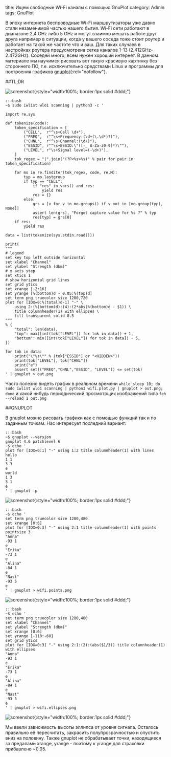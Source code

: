 title: Ищем свободные Wi-Fi каналы с помощью GnuPlot
category: Admin
tags: GnuPlot

В эпоху интернета беспроводные Wi-Fi маршрутизаторы уже давно стали незаменимой частью нашего бытия. Wi-Fi сети работают в диапазоне 2,4 GHz либо 5 GHz и могут взаимно мешать работе друг друга например в ситуации, когда у вашего соседа тоже стоит роутер и работает на такой же частоте что и ваш. Для таких случаев в настройках роутера предусмотрена сетка каналов 1-13 (2.412GHz-2.472GHz). Соседей много, всем нужен хороший интернет. В данном материале мы научимся рисовать вот такую красивую картинку без стороннего ПО, т.е. исключительно средствами Linux и программы для построения графиков [gnuplot](http://www.gnuplot.info/){:rel="nofollow"}.

##TL;DR

![screenshot]({attach}shot.png){:style="width:100%; border:1px solid #ddd;"}


    :::bash
    ~$ sudo iwlist wlo1 scanning | python3 -c '

    import re,sys

    def tokenize(code):
        token_specification = [
            ("CELL",  r"^\s+Cell \d+"),
            ("FREQ",  r"^\s+Frequency:(\d+(\.\d*)?)"),
            ("CHNL",  r"^\s+Channel:(\d+)"),
            ("ESSID", r"^\s+ESSID:\"([-_ A-Za-z0-9]*)\""),
            ("LEVEL", r"\s+Signal level=(-\d+)"),
        ]
        tok_regex = "|".join("(?P<%s>%s)" % pair for pair in token_specification)

        for mo in re.finditer(tok_regex, code, re.M):
            typ = mo.lastgroup
            if typ == "CELL":
                if "res" in vars() and res:
                    yield res
                res = {}
            else:
                grs = [v for v in mo.groups() if v not in [mo.group(typ), None]]
                assert len(grs), "Forgot capture value for %s ?" % typ
                res[typ] = grs[0]
        if res:
            yield res

    data = list(tokenize(sys.stdin.read()))

    print(
    """
    # legend
    set key top left outside horizontal
    set xlabel "Channel"
    set ylabel "Strength (dbm)"
    # x axis step
    set xtics 1
    # show horizontal grid lines 
    set grid ytics
    set xrange [-2:16]
    set yrange [%(bottom)d - 0.05:%(top)d]
    set term png truecolor size 1280,720
    plot for [IDX=0:%(total)d-1] "-" \
        using 2:(%(bottom)d):(4):(2*abs(%(bottom)d - $1)) \
        title columnheader(1) with ellipses \
        fill transparent solid 0.5 
    """ 
    % {
        "total": len(data), 
        "top": max([int(tok["LEVEL"]) for tok in data]) + 1, 
        "bottom": min([int(tok["LEVEL"]) for tok in data]) - 5, 
    })

    for tok in data:
        print("\"%s\"" % (tok["ESSID"] or "<HIDDEN>"))
        print(tok["LEVEL"], tok["CHNL"])
        print("e")
        assert set(("FREQ","CHNL","ESSID", "LEVEL")) <= set(tok)
    ' | gnuplot > out.png

Часто полезно видеть график в реальном времени ```while sleep 10; do sudo iwlist wlo1 scanning | python3 wifi.plot.py | gnuplot > out.png; done``` и какой нибудь периодический просмотрщик изображений типа ```feh  --reload 1 out.png```

##GNUPLOT

В gnuplot можно рисовать графики как с помощью функций так и по заданным точкам. Нас интересует последний вариант:

    :::bash
    ~$ gnuplot --version
    gnuplot 4.6 patchlevel 6
    ~$ echo '
    plot for [IDX=0:1] "-" using 1:2 title columnheader(1) with lines
    hello
    1 1
    3 3
    e
    world
    1 3
    3 1
    e
    ' | gnuplot -p

![screenshot]({attach}hello.png){:style="width:100%; border:1px solid #ddd;"}

    :::bash
    ~$ echo '
    set term png truecolor size 1280,480
    set xrange [0:6]
    plot for [IDX=0:3] "-" using 2:1 title columnheader(1) with points pointsize 3
    "Anna"
    -93 1
    e
    "Erika"
    -73 1
    e
    "Alina"
    -84 1
    e
    "Nast"
    -93 5
    e
    ' | gnuplot > wifi.points.png

![screenshot]({attach}wifi.points.png){:style="width:100%; border:1px solid #ddd;"}

    :::bash
    ~$ echo '
    set term png truecolor size 1280,480
    set xlabel "Channel"
    set ylabel "Strength (dbm)"
    set xrange [0:6]
    set yrange [-110:-60]
    set grid ytics
    plot for [IDX=0:3] "-" using 2:1:(2):(abs($1/3)) title columnheader(1) with ellipses
    "Anna"
    -93 1
    e
    "Erika"
    -73 1
    e
    "Alina"
    -84 1
    e
    "Nast"
    -93 5
    e
    ' | gnuplot > wifi.ellipses.png

![screenshot]({attach}wifi.ellipses.png){:style="width:100%; border:1px solid #ddd;"}

Мы ввели зависимость высоты эллипса от уровня сигнала. Осталось правильно её пересчитать, закрасить полупрозрачностью и опустить вниз на половину. Также gnuplot не обрабатывает точки, находящиеся за предалами xrange, yrange - поэтому к yrange для страховки прибавлено ~0.05.